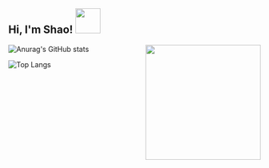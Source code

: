 <h2> Hi, I'm Shao! <img src="https://media.giphy.com/media/mGcNjsfWAjY5AEZNw6/giphy.gif" width="50"></h2>
<img align='right' src="[(https://i.pinimg.com/originals/a0/75/e0/a075e0909806d87578f4f5c9a8c4cdda.gif)]" width="230">

<!--
**XiaoGeQwQ/XiaoGeQwQ** is a ✨ _special_ ✨ repository because its `README.md` (this file) appears on your GitHub profile.

Here are some ideas to get you started:

- 🔭 I’m currently working on ...
- 🌱 I’m currently learning ...
- 👯 I’m looking to collaborate on ...
- 🤔 I’m looking for help with ...
- 💬 Ask me about ...
- 📫 How to reach me: ...
- 😄 Pronouns: ...
- ⚡ Fun fact: ...
-->




![Anurag's GitHub stats](https://github-readme-stats.vercel.app/api?username=XiaoGeQwQ&show_icons=true&theme=tokyonight)



![Top Langs](https://github-readme-stats.vercel.app/api/top-langs/?username=XiaoGeQwQ)
